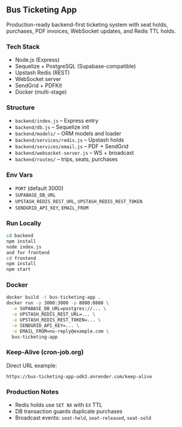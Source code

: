 ## Bus Ticketing App

Production-ready backend-first ticketing system with seat holds, purchases, PDF invoices, WebSocket updates, and Redis TTL holds.

### Tech Stack
- Node.js (Express)
- Sequelize + PostgreSQL (Supabase-compatible)
- Upstash Redis (REST)
- WebSocket server
- SendGrid + PDFKit
- Docker (multi-stage)

### Structure
- `backend/index.js` – Express entry
- `backend/db.js` – Sequelize init
- `backend/models/` – ORM models and loader
- `backend/services/redis.js` – Upstash holds
- `backend/services/email.js` – PDF + SendGrid
- `backend/websocket-server.js` – WS + broadcast
- `backend/routes/` – trips, seats, purchases

### Env Vars
- `PORT` (default 3000)
- `SUPABASE_DB_URL`
- `UPSTASH_REDIS_REST_URL`, `UPSTASH_REDIS_REST_TOKEN`
- `SENDGRID_API_KEY`, `EMAIL_FROM`

### Run Locally
```bash
cd backend
npm install
node index.js
and for frontend
cd frontend
npm install
npm start
```

### Docker
```bash
docker build -t bus-ticketing-app .
docker run -p 3000:3000 -p 8080:8080 \
  -e SUPABASE_DB_URL=postgres://... \
  -e UPSTASH_REDIS_REST_URL=... \
  -e UPSTASH_REDIS_REST_TOKEN=... \
  -e SENDGRID_API_KEY=... \
  -e EMAIL_FROM=no-reply@example.com \
  bus-ticketing-app
```

### Keep-Alive (cron-job.org)
Direct URL example:
```
https://bus-ticketing-app-odk3.onrender.com/keep-alive

```

### Production Notes
- Redis holds use `SET NX` with `EX` TTL
- DB transaction guards duplicate purchases
- Broadcast events: `seat-held`, `seat-released`, `seat-sold`



